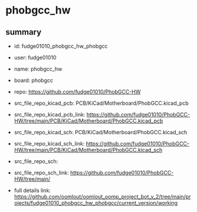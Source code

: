 # phobgcc_hw
 
## summary 
* id: fudge01010_phobgcc_hw_phobgcc
* user: fudge01010
* name: phobgcc_hw
* board: phobgcc
* repo: https://github.com/fudge01010/PhobGCC-HW
* src_file_repo_kicad_pcb: PCB/KiCad/Motherboard/PhobGCC.kicad_pcb
* src_file_repo_kicad_pcb_link: https://github.com/fudge01010/PhobGCC-HW/tree/main/PCB/KiCad/Motherboard/PhobGCC.kicad_pcb
* src_file_repo_kicad_sch: PCB/KiCad/Motherboard/PhobGCC.kicad_sch
* src_file_repo_kicad_sch_link: https://github.com/fudge01010/PhobGCC-HW/tree/main/PCB/KiCad/Motherboard/PhobGCC.kicad_sch

* src_file_repo_sch: 
* src_file_repo_sch_link: https://github.com/fudge01010/PhobGCC-HW/tree/main/
* full details link: https://github.com/oomlout/oomlout_oomp_project_bot_v_2/tree/main/projects/fudge01010_phobgcc_hw_phobgcc/current_version/working  






